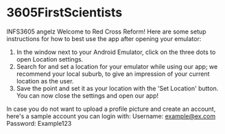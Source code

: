 # 3605FirstScientists
INFS3605 angelz
Welcome to Red Cross Reform! Here are some setup instructions for how to best use the app after opening your emulator:
1. In the window next to your Android Emulator, click on the three dots to open Location settings.
2. Search for and set a location for your emulator while using our app; we recommend your local suburb, to give an impression of your current location as the user.
3. Save the point and set it as your location with the 'Set Location' button. You can now close the settings and open our app!

In case you do not want to upload a profile picture and create an account, here's a sample account you can login with:
Username: example@ex.com
Password: Example123
